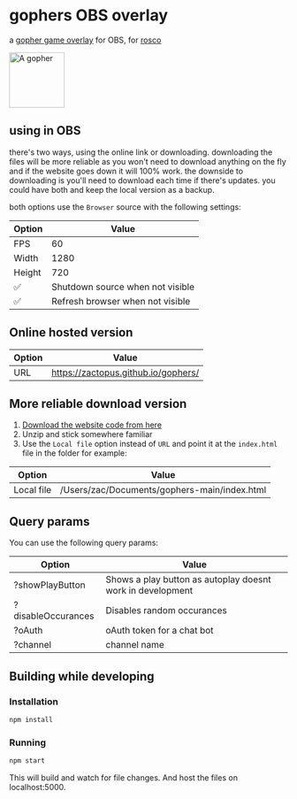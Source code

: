 # gophers OBS overlay

a [gopher game overlay](https://clips.twitch.tv/ExquisiteArbitraryLapwingSoonerLater) for OBS, for [rosco](https://www.twitch.tv/rosco)

<img src="images/gopher-original.png" alt="A gopher" width="100px" />

## using in OBS

there's two ways, using the online link or downloading. downloading the files will be more reliable as you won't need to download anything on the fly and if the website goes down it will 100% work. the downside to downloading is you'll need to download each time if there's updates. you could have both and keep the local version as a backup.

both options use the `Browser` source with the following settings:

| Option | Value                            |
| ------ | -------------------------------- |
| FPS    | 60                               |
| Width  | 1280                             |
| Height | 720                              |
| ✅     | Shutdown source when not visible |
| ✅     | Refresh browser when not visible |

## Online hosted version

| Option | Value                                |
| ------ | ------------------------------------ |
| URL    | https://zactopus.github.io/gophers/ |

## More reliable download version

1. [Download the website code from here](https://github.com/zactopus/gophers/archive/main.zip)
2. Unzip and stick somewhere familiar
3. Use the `Local file` option instead of `URL` and point it at the `index.html` file in the folder for example:

| Option     | Value                                        |
| ---------- | -------------------------------------------- |
| Local file | /Users/zac/Documents/gophers-main/index.html |

## Query params

You can use the following query params:

| Option             | Value                                                      |
| ------------------ | ---------------------------------------------------------- |
| ?showPlayButton    | Shows a play button as autoplay doesnt work in development |
| ?disableOccurances | Disables random occurances                                 |
| ?oAuth             | oAuth token for a chat bot                                 |
| ?channel           | channel name                                               |

## Building while developing

### Installation

```bash
npm install
```

### Running

```bash
npm start
```

This will build and watch for file changes. And host the files on localhost:5000.

